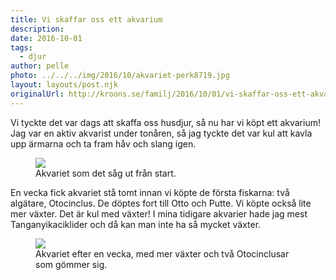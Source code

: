 ```yaml
---
title: Vi skaffar oss ett akvarium
description: 
date: 2016-10-01
tags:
  - djur
author: pelle
photo: ../../../img/2016/10/akvariet-perk8719.jpg
layout: layouts/post.njk
originalUrl: http://kroons.se/familj/2016/10/01/vi-skaffar-oss-ett-akvarium/
---
```


Vi tyckte det var dags att skaffa oss husdjur, så nu har vi köpt ett akvarium! Jag var en aktiv akvarist under tonåren, så jag tyckte det var kul att kavla upp ärmarna och ta fram håv och slang igen.

<figure>
  <img class="wp-image-26 size-full" src="../../../img/2016/10/akvariet-perk8694.jpg">
  <figcaption>Akvariet som det såg ut från start.</figcaption>
</figure>

En vecka fick akvariet stå tomt innan vi köpte de första fiskarna: två algätare, Otocinclus. De döptes fort till Otto och Putte. Vi köpte också lite mer växter. Det är kul med växter! I mina tidigare akvarier hade jag mest Tanganyikaciklider och då kan man inte ha så mycket växter.

<figure>
  <img class="wp-image-27 size-full" src="../../../img/2016/10/akvariet-perk8719.jpg">
  <figcaption>Akvariet efter en vecka, med mer växter och två Otocinclusar som gömmer sig.</figcaption>
</figure>
		